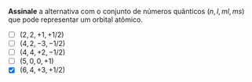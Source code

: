 **Assinale** a alternativa com o conjunto de números quânticos ($n, l, ml, ms$) que pode representar um orbital atômico.

- [ ] ($2, 2, +1, +1/2$)
- [ ] ($4, 2, -3, -1/2$)
- [ ] ($4, 4, +2, -1/2$)
- [ ] ($5, 0, 0, +1$)
- [x] ($6, 4, +3, +1/2$)
